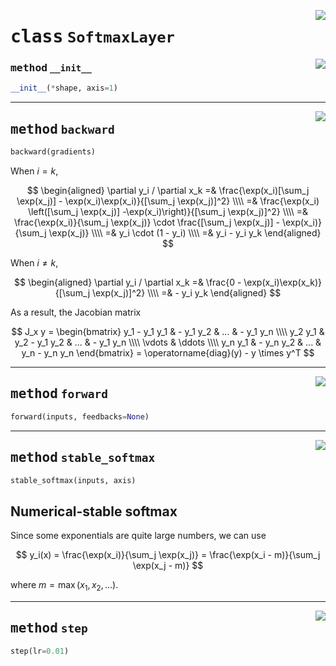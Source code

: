 <!-- markdownlint-disable -->

<a href="../mnn/layer.py#L243"><img align="right" style="float:right;" src="https://img.shields.io/badge/-source-cccccc?style=flat-square"></a>

# <kbd>class</kbd> `SoftmaxLayer`




<a href="../mnn/layer.py#L244"><img align="right" style="float:right;" src="https://img.shields.io/badge/-source-cccccc?style=flat-square"></a>

### <kbd>method</kbd> `__init__`

```python
__init__(*shape, axis=1)
```








---

<a href="../mnn/layer.py#L271"><img align="right" style="float:right;" src="https://img.shields.io/badge/-source-cccccc?style=flat-square"></a>

## <kbd>method</kbd> `backward`

```python
backward(gradients)
```

When $i = k$, 

$$ \begin{aligned} \partial y_i / \partial x_k =& \frac{\exp(x_i)[\sum_j \exp(x_j)] - \exp(x_i)\exp(x_i)}{[\sum_j \exp(x_j)]^2} \\\\ =& \frac{\exp(x_i) \left([\sum_j \exp(x_j)] -\exp(x_i)\right)}{[\sum_j \exp(x_j)]^2} \\\\ =& \frac{\exp(x_i)}{\sum_j \exp(x_j)} \cdot  \frac{[\sum_j \exp(x_j)] - \exp(x_i)}{\sum_j \exp(x_j)} \\\\ =& y_i \cdot (1 - y_i) \\\\ =& y_i - y_i y_k \end{aligned} $$ 

When $i \not= k$, 

$$ \begin{aligned} \partial y_i / \partial x_k =& \frac{0 - \exp(x_i)\exp(x_k)}{[\sum_j \exp(x_j)]^2} \\\\ =& - y_i y_k \end{aligned} $$ 

As a result, the Jacobian matrix 

$$ J_x y = \begin{bmatrix}  y_1 - y_1 y_1 & - y_1 y_2 & ... &  - y_1 y_n \\\\  y_2 y_1 & y_2 - y_1 y_2 & ... &  - y_1 y_n \\\\  \vdots & \ddots \\\\  y_n y_1 & - y_n y_2 & ... & y_n - y_n y_n \end{bmatrix} = \operatorname{diag}(y) - y \times y^T $$ 

---

<a href="../mnn/layer.py#L267"><img align="right" style="float:right;" src="https://img.shields.io/badge/-source-cccccc?style=flat-square"></a>

## <kbd>method</kbd> `forward`

```python
forward(inputs, feedbacks=None)
```





---

<a href="../mnn/layer.py#L248"><img align="right" style="float:right;" src="https://img.shields.io/badge/-source-cccccc?style=flat-square"></a>

## <kbd>method</kbd> `stable_softmax`

```python
stable_softmax(inputs, axis)
```

## Numerical-stable softmax 

Since some exponentials are quite large numbers, we can use 

$$ y_i(x) = \frac{\exp(x_i)}{\sum_j \exp(x_j)} = \frac{\exp(x_i - m)}{\sum_j \exp(x_j - m)} $$ 

where $m = \max(x_1, x_2, ...)$. 

---

<a href="../mnn/layer.py#L35"><img align="right" style="float:right;" src="https://img.shields.io/badge/-source-cccccc?style=flat-square"></a>

## <kbd>method</kbd> `step`

```python
step(lr=0.01)
```





